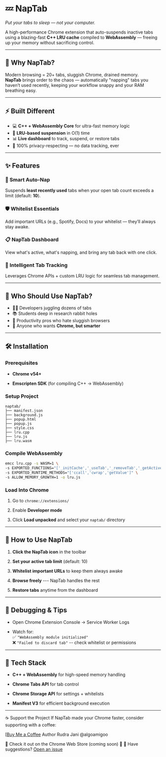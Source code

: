# 💤 NapTab  
*Put your tabs to sleep — not your computer.*

A high-performance Chrome extension that auto-suspends inactive tabs using a blazing-fast **C++ LRU cache** compiled to **WebAssembly** — freeing up your memory without sacrificing control.

---

## 🧠 Why NapTab?

Modern browsing = 20+ tabs, sluggish Chrome, drained memory.  
**NapTab** brings order to the chaos — automatically "napping" tabs you haven’t used recently, keeping your workflow snappy and your RAM breathing easy.

---

## ⚡ Built Different

- 💻 **C++ + WebAssembly Core** for ultra-fast memory logic  
- 🚀 **LRU-based suspension** in O(1) time  
- 📊 **Live dashboard** to track, suspend, or restore tabs  
- 🧘 100% privacy-respecting — no data tracking, ever

---

## ✨ Features

### 🌙 Smart Auto-Nap
Suspends **least recently used** tabs when your open tab count exceeds a limit (default: **10**).

### 🛡️ Whitelist Essentials
Add important URLs (e.g., Spotify, Docs) to your whitelist — they’ll always stay awake.

### 📋 NapTab Dashboard
View what's active, what's napping, and bring any tab back with one click.

### 🧠 Intelligent Tab Tracking
Leverages Chrome APIs + custom LRU logic for seamless tab management.

---

## 🎯 Who Should Use NapTab?

- 👨‍💻 Developers juggling dozens of tabs  
- 📚 Students deep in research rabbit holes  
- 🔬 Productivity pros who hate sluggish browsers  
- 🧠 Anyone who wants **Chrome, but smarter**

* * * * *

🛠️ Installation
----------------

### Prerequisites

-   **Chrome v54+**

-   **Emscripten SDK** (for compiling C++ → WebAssembly)

### Setup Project

```
naptab/
├── manifest.json
├── background.js
├── popup.html
├── popup.js
├── style.css
├── lru.cpp
├── lru.js
├── lru.wasm
```


### Compile WebAssembly

```bash
emcc lru.cpp -s WASM=1 \
-s EXPORTED_FUNCTIONS="['_initCache','_useTab','_removeTab','_getActiveTabsCount','_getActiveTabs','_isTabInCache','_malloc','_free']" \
-s EXPORTED_RUNTIME_METHODS="['ccall','cwrap','getValue']" \
-s ALLOW_MEMORY_GROWTH=1 -o lru.js
```

### Load Into Chrome

1.  Go to `chrome://extensions/`

2.  Enable **Developer mode**

3.  Click **Load unpacked** and select your `naptab/` directory

* * * * *

🧪 How to Use NapTab
--------------------

1.  **Click the NapTab icon** in the toolbar

2.  **Set your active tab limit** (default: 10)

3.  **Whitelist important URLs** to keep them always awake

4.  **Browse freely** --- NapTab handles the rest

5.  **Restore tabs** anytime from the dashboard

* * * * *

🐞 Debugging & Tips
-------------------

-   Open Chrome Extension Console → Service Worker Logs

-   Watch for:\
    ✅ `"WebAssembly module initialized"`\
    ❌ `"Failed to discard tab"` -- check whitelist or permissions

* * * * *

🧬 Tech Stack
-------------

-   **C++ + WebAssembly** for high-speed memory handling

-   **Chrome Tabs API** for tab control

-   **Chrome Storage API** for settings + whitelists

-   **Manifest V3** for efficient background execution

* * * * *
☕ Support the Project
If NapTab made your Chrome faster, consider supporting with a coffee:

[[Buy Me a Coffee](https://buymeacoffee.com/itsrudrajaw)
Author
Rudra Jani
@algoamigoo

🚀 Check it out on the Chrome Web Store (coming soon)
💬 💬 Have suggestions? [Open an issue](https://github.com/yourusername/naptab/issues)
